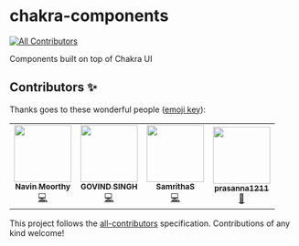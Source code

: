 # chakra-components
<!-- ALL-CONTRIBUTORS-BADGE:START - Do not remove or modify this section -->
[![All Contributors](https://img.shields.io/badge/all_contributors-4-orange.svg?style=flat-square)](#contributors-)
<!-- ALL-CONTRIBUTORS-BADGE:END -->
Components built on top of Chakra UI

## Contributors ✨

Thanks goes to these wonderful people ([emoji key](https://allcontributors.org/docs/en/emoji-key)):

<!-- ALL-CONTRIBUTORS-LIST:START - Do not remove or modify this section -->
<!-- prettier-ignore-start -->
<!-- markdownlint-disable -->
<table>
  <tr>
    <td align="center"><a href="https://navin-moorthy.github.io/"><img src="https://avatars0.githubusercontent.com/u/39694575?v=4" width="100px;" alt=""/><br /><sub><b>Navin Moorthy</b></sub></a><br /><a href="https://github.com/timelessco/chakra-components/commits?author=navin-moorthy" title="Code">💻</a></td>
    <td align="center"><a href="https://github.com/govindsingh55"><img src="https://avatars1.githubusercontent.com/u/25248526?v=4" width="100px;" alt=""/><br /><sub><b>GOVIND SINGH</b></sub></a><br /><a href="https://github.com/timelessco/chakra-components/commits?author=govindsingh55" title="Code">💻</a></td>
    <td align="center"><a href="https://github.com/SamrithaS"><img src="https://avatars3.githubusercontent.com/u/62285891?v=4" width="100px;" alt=""/><br /><sub><b>SamrithaS</b></sub></a><br /><a href="https://github.com/timelessco/chakra-components/commits?author=SamrithaS" title="Code">💻</a></td>
    <td align="center"><a href="https://github.com/prasanna1211"><img src="https://avatars1.githubusercontent.com/u/17434647?v=4" width="100px;" alt=""/><br /><sub><b>prasanna1211</b></sub></a><br /><a href="https://github.com/timelessco/chakra-components/pulls?q=is%3Apr+reviewed-by%3Aprasanna1211" title="Reviewed Pull Requests">👀</a></td>
  </tr>
</table>

<!-- markdownlint-enable -->
<!-- prettier-ignore-end -->
<!-- ALL-CONTRIBUTORS-LIST:END -->

This project follows the [all-contributors](https://github.com/all-contributors/all-contributors) specification. Contributions of any kind welcome!